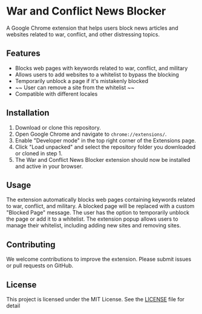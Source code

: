 # War and Conflict News Blocker

A Google Chrome extension that helps users block news articles and websites related to war, conflict, and other distressing topics.

## Features

- Blocks web pages with keywords related to war, conflict, and military
- Allows users to add websites to a whitelist to bypass the blocking
- Temporarily unblock a page if it's mistakenly blocked
- ~~ User can remove a site from the whitelist ~~
- Compatible with different locales

## Installation

1. Download or clone this repository.
2. Open Google Chrome and navigate to `chrome://extensions/`.
3. Enable "Developer mode" in the top right corner of the Extensions page.
4. Click "Load unpacked" and select the repository folder you downloaded or cloned in step 1.
5. The War and Conflict News Blocker extension should now be installed and active in your browser.

## Usage

The extension automatically blocks web pages containing keywords related to war, conflict, and military. A blocked page will be replaced with a custom "Blocked Page" message. The user has the option to temporarily unblock the page or add it to a whitelist. The extension popup allows users to manage their whitelist, including adding new sites and removing sites.

## Contributing

We welcome contributions to improve the extension. Please submit issues or pull requests on GitHub.

## License

This project is licensed under the MIT License. See the [LICENSE](LICENSE) file for detail
